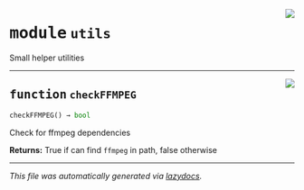 <!-- markdownlint-disable -->

<a href="https://github.com/benlansdell/behaveml/blob/master/behaveml/utils.py#L0"><img align="right" style="float:right;" src="https://img.shields.io/badge/-source-cccccc?style=flat-square"></a>

# <kbd>module</kbd> `utils`
Small helper utilities 


---

<a href="https://github.com/benlansdell/behaveml/blob/master/behaveml/utils.py#L11"><img align="right" style="float:right;" src="https://img.shields.io/badge/-source-cccccc?style=flat-square"></a>

## <kbd>function</kbd> `checkFFMPEG`

```python
checkFFMPEG() → bool
```

Check for ffmpeg dependencies 



**Returns:**
  True if can find `ffmpeg` in path, false otherwise 




---

_This file was automatically generated via [lazydocs](https://github.com/ml-tooling/lazydocs)._
